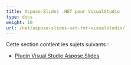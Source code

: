 ```yaml
---
title: Aspose.Slides .NET pour VisualStudio
type: docs
weight: 10
url: /net/aspose-slides-net-for-visualstudio/
---
```


Cette section contient les sujets suivants :

- [Plugin Visual Studio Aspose.Slides](/slides/net/aspose-slides-visual-studio-plugin/)